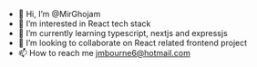 - 👋 Hi, I’m @MirGhojam
- 👀 I’m interested in React tech stack
- 🌱 I’m currently learning typescript, nextjs and expressjs
- 💞️ I’m looking to collaborate on React related frontend project
- 📫 How to reach me jmbourne6@hotmail.com

<!---
MirGhojam/MirGhojam is a ✨ special ✨ repository because its `README.md` (this file) appears on your GitHub profile.
You can click the Preview link to take a look at your changes.
--->
